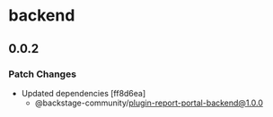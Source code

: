 # backend

## 0.0.2

### Patch Changes

- Updated dependencies [ff8d6ea]
  - @backstage-community/plugin-report-portal-backend@1.0.0
